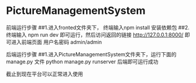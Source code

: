 # PictureManagementSystem
前端运行步骤
##1.进入fronted文件夹下， 终端输入npm install  安装依赖包
##2.终端输入 npm run dev 即可运行，然后访问返回的链接  http://127.0.0.1:8000/  即可进入前端页面
用户名密码  admin/admin

后端运行步骤
##1.进入PictureManagementSystem文件夹下，运行下面的manage.py 文件   python manage.py runserver
后端即可运行成功


截止到现在平台可以正常进入使用

